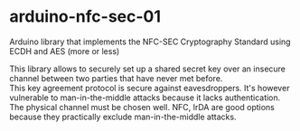 # arduino-nfc-sec-01
Arduino library that implements the NFC-SEC Cryptography Standard using ECDH and AES (more or less)

This library allows to securely set up a shared secret key over an insecure channel between two parties that have never met before.  
This key agreement protocol is secure against eavesdroppers.  It's however vulnerable to man-in-the-middle attacks because it lacks authentication.  The physical channel must be chosen well.  NFC, IrDA are good options because they practically exclude man-in-the-middle attacks.
